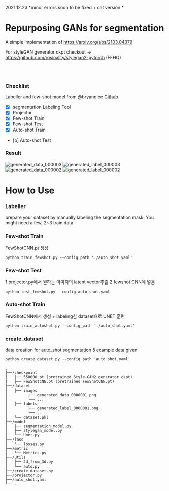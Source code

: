 2021.12.23 *minor errors soon to be fixed + cat version *


# Repurposing GANs for segmentation

A simple implementation of https://arxiv.org/abs/2103.04379

For styleGAN generator ckpt checkout -> https://github.com/rosinality/stylegan2-pytorch (FFHQ)
  
<br/>



<br/>

### Checklist
Labeller and few-shot model from @bryandlee [Github](https://github.com/bryandlee/repurpose-gan)
- [x] segmentation Labeling Tool
- [x] Projector
- [x] Few-shot Train
- [x] Few-shot Test
- [x] Auto-shot Train
- [o] Auto-shot Test

### Result

![generated_data_000003](https://user-images.githubusercontent.com/68745418/137844467-47e27a6b-b03d-449d-8072-deee9756b203.png)
![generated_label_000003](https://user-images.githubusercontent.com/68745418/137844477-a70f4a6c-7c23-4ed7-8dd7-f46b658f70fe.png)
![generated_data_000002](https://user-images.githubusercontent.com/68745418/137866319-cba203e4-f8c2-4a0c-b4d9-621e4099c36e.png)
![generated_label_000002](https://user-images.githubusercontent.com/68745418/137866208-fb8e76b8-a9d5-478a-a734-eb0a160818d6.png)


# How to Use

### Labeller
prepare your dataset by manually labeling the segmentation mask. 
You might need a few, 2~3 train data

### Few-shot Train
FewShotCNN.pt 생성
```
python train_fewshot.py --config_path './auto_shot.yaml'
```

### Few-shot Test
1.projector.py에서 원하는 이미지의 latent vector추출
2.fewshot CNN에 넣음
```
python test_fewshot.py --config auto_shot.yaml
```

### Auto-shot Train
FewShotCNN에서 생성 + labeling한 dataset으로 UNET 훈련
```
python train_autoshot.py --config_path './auto_shot.yaml'
```

### create_dataset
data creation for auto_shot segmentation
5 example data given
```
python create_dataset.py --config_path 'auto_shot.yaml'
```



```
.
├──/checkpoint
|   ├── 550000.pt (pretrained Style-GAN2 generator ckpt)
|   ├── FewShotCNN.pt (pretrained FewShotCNN.pt)
├──/dataset
│   ├── images
│         ├── generated_data_0000001.png
│         └── ...
│   ├── labels
│         ├── generated_label_0000001.png
│         └── ...
│   └── dataset.pkl
├──/model
│   ├── segmentation_model.py
│   ├── stylegan_model.py
│   └── Unet.py
├──/loss
│   └── losses.py
├──/metric
│   └── Metrics.py
├──/utils
│   ├── 2d_from_3d.py
│   └── auto.py
├──/create_dataset.py
├──/projector.py
├──/auto_shot.yaml
└── ...


```

